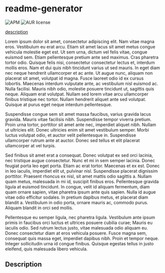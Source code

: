 # readme-generator
![APM](https://img.shields.io/apm/l/readme)
![AUR license](https://img.shields.io/aur/license/readme)

[description](#description)


Lorem ipsum dolor sit amet, consectetur adipiscing elit. Nam vitae magna eros. Vestibulum eu erat arcu. Etiam sit amet lacus sit amet metus congue vehicula molestie eget est. Ut sem urna, dictum vel felis vitae, congue euismod sem. Etiam pellentesque pretium ante sed maximus. Cras pharetra tortor odio. Quisque felis nisi, consectetur consectetur lectus et, interdum mollis eros. Nam et dui quis nibh tincidunt varius ut sed mauris. In eget diam nec neque hendrerit ullamcorper et ac ante. Ut augue nunc, aliquam non placerat sit amet, volutpat id magna. Fusce laoreet odio id ex cursus lobortis. Maecenas interdum vulputate ante, ac vestibulum nisl euismod ac. Nulla facilisi. Mauris nibh odio, molestie posuere tincidunt ut, sagittis quis neque. Aliquam erat volutpat. Nullam sed lorem vitae arcu ullamcorper finibus tristique nec tortor. Nullam hendrerit aliquet ante sed volutpat. Quisque at purus eget neque interdum pellentesque.

Suspendisse congue sem sit amet massa faucibus, varius gravida lacus gravida. Mauris vitae facilisis nibh. Suspendisse tempor viverra pretium. Proin urna tortor, porttitor sit amet ante nec, imperdiet aliquet nibh. Nullam ut ultricies elit. Donec ultricies enim sit amet vestibulum semper. Morbi luctus volutpat odio, et auctor velit pellentesque in. Suspendisse ullamcorper rutrum ante at auctor. Donec sed tellus et elit placerat ullamcorper at vel turpis.

Sed finibus sit amet erat a consequat. Donec volutpat ex sed orci lacinia, nec tristique augue consectetur. Nunc et mi in sem semper lacinia. Donec feugiat porta leo eget porta. Etiam ac erat tortor. Maecenas et ex est. Donec in leo iaculis, imperdiet elit ut, pulvinar nisl. Suspendisse placerat dignissim porttitor. Praesent rhoncus ex nisl, sit amet mattis odio sagittis a. Nullam quam metus, malesuada in mi id, suscipit finibus eros. Pellentesque gravida ligula at euismod tincidunt. In congue, velit id aliquam fermentum, diam quam ornare sapien, vitae pharetra ipsum ante quis sapien. Nulla id augue vitae odio efficitur sodales. In pretium dapibus metus, et placerat diam blandit a. Vestibulum in odio porta, ornare mauris ac, commodo purus. Aliquam blandit in orci sed mollis.

Pellentesque eu semper ligula, nec pharetra ligula. Vestibulum ante ipsum primis in faucibus orci luctus et ultrices posuere cubilia curae; Mauris eu iaculis odio. Sed rutrum lectus justo, vitae malesuada odio aliquam eu. Donec consectetur diam at eros vehicula posuere. Fusce magna sem, consequat quis massa eget, imperdiet dapibus nibh. Proin et tempor neque. Integer sollicitudin urna id congue finibus. Quisque egestas tellus in justo eleifend, quis malesuada libero vehicula.


 
<a name="description"></a>
## Description
